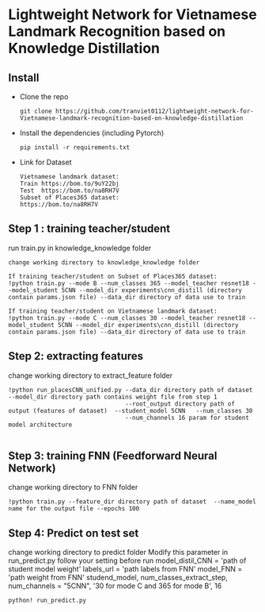 # Lightweight Network for Vietnamese Landmark Recognition based on Knowledge Distillation
## Install
* Clone the repo
  ```
  git clone https://github.com/tranviet0112/lightweight-network-for-Vietnamese-landmark-recognition-based-on-knowledge-distillation
  ```

* Install the dependencies (including Pytorch)
  ```
  pip install -r requirements.txt
  ```
  
* Link for Dataset
  ```
  Vietnamese landmark dataset:
  Train https://bom.to/9uY22bj
  Test  https://bom.to/na8RH7V
  Subset of Places365 dataset:
  https://bom.to/na8RH7V
  ```
  
## Step 1 : training teacher/student

run train.py in knowledge_knowledge folder
```
change working directory to knowledge_knowledge folder

If training teacher/student on Subset of Places365 dataset:
!python train.py --mode B --num_classes 365 --model_teacher resnet18 --model_student 5CNN --model_dir experiments\cnn_distill (directory contain params.json file) --data_dir directory of data use to train

If training teacher/student on Vietnamese landmark dataset:
!python train.py --mode C --num_classes 30 --model_teacher resnet18 --model_student 5CNN --model_dir experiments\cnn_distill (directory contain params.json file) --data_dir directory of data use to train
```

## Step 2: extracting features

change working directory to extract_feature folder
```
!python run_placesCNN_unified.py --data_dir directory path of dataset  --model_dir directory path contains weight file from step 1
                                 --root_output directory path of output (features of dataset)  --student_model 5CNN   --num_classes 30  
                                 --num_channels 16 param for student model architecture
                                 
```

## Step 3: training FNN (Feedforward Neural Network)

change working directory to FNN folder
```
!python train.py --feature_dir directory path of dataset  --name_model name for the output file --epochs 100

```

## Step 4: Predict on test set

change working directory to predict folder
Modify this parameter in run_predict.py follow your setting before run
model_distil_CNN = 'path of student model weight'
labels_url = 'path labels from FNN'
model_FNN =  'path weight from FNN'
studend_model, num_classes_extract_step, num_channels = "5CNN", '30 for mode C and 365 for mode B', 16

```
python! run_predict.py

```
